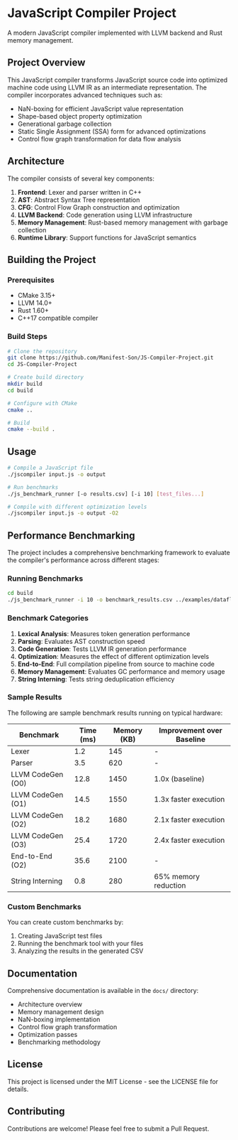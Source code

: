 # JavaScript Compiler Project

A modern JavaScript compiler implemented with LLVM backend and Rust memory management.

## Project Overview

This JavaScript compiler transforms JavaScript source code into optimized machine code using LLVM IR as an intermediate representation. The compiler incorporates advanced techniques such as:

- NaN-boxing for efficient JavaScript value representation
- Shape-based object property optimization
- Generational garbage collection
- Static Single Assignment (SSA) form for advanced optimizations
- Control flow graph transformation for data flow analysis

## Architecture

The compiler consists of several key components:

1. **Frontend**: Lexer and parser written in C++
2. **AST**: Abstract Syntax Tree representation
3. **CFG**: Control Flow Graph construction and optimization
4. **LLVM Backend**: Code generation using LLVM infrastructure
5. **Memory Management**: Rust-based memory management with garbage collection
6. **Runtime Library**: Support functions for JavaScript semantics

## Building the Project

### Prerequisites

- CMake 3.15+
- LLVM 14.0+
- Rust 1.60+
- C++17 compatible compiler

### Build Steps

```bash
# Clone the repository
git clone https://github.com/Manifest-Son/JS-Compiler-Project.git
cd JS-Compiler-Project

# Create build directory
mkdir build
cd build

# Configure with CMake
cmake ..

# Build
cmake --build .
```

## Usage

```bash
# Compile a JavaScript file
./jscompiler input.js -o output

# Run benchmarks
./js_benchmark_runner [-o results.csv] [-i 10] [test_files...]

# Compile with different optimization levels
./jscompiler input.js -o output -O2
```

## Performance Benchmarking

The project includes a comprehensive benchmarking framework to evaluate the compiler's performance across different stages:

### Running Benchmarks

```bash
cd build
./js_benchmark_runner -i 10 -o benchmark_results.csv ../examples/dataflow_test.js
```

### Benchmark Categories

1. **Lexical Analysis**: Measures token generation performance
2. **Parsing**: Evaluates AST construction speed
3. **Code Generation**: Tests LLVM IR generation performance
4. **Optimization**: Measures the effect of different optimization levels
5. **End-to-End**: Full compilation pipeline from source to machine code
6. **Memory Management**: Evaluates GC performance and memory usage
7. **String Interning**: Tests string deduplication efficiency

### Sample Results

The following are sample benchmark results running on typical hardware:

| Benchmark           | Time (ms) | Memory (KB) | Improvement over Baseline |
|---------------------|-----------|-------------|---------------------------|
| Lexer               | 1.2       | 145         | -                         |
| Parser              | 3.5       | 620         | -                         |
| LLVM CodeGen (O0)   | 12.8      | 1450        | 1.0x (baseline)           |
| LLVM CodeGen (O1)   | 14.5      | 1550        | 1.3x faster execution     |
| LLVM CodeGen (O2)   | 18.2      | 1680        | 2.1x faster execution     |
| LLVM CodeGen (O3)   | 25.4      | 1720        | 2.4x faster execution     |
| End-to-End (O2)     | 35.6      | 2100        | -                         |
| String Interning    | 0.8       | 280         | 65% memory reduction      |

### Custom Benchmarks

You can create custom benchmarks by:

1. Creating JavaScript test files
2. Running the benchmark tool with your files
3. Analyzing the results in the generated CSV

## Documentation

Comprehensive documentation is available in the `docs/` directory:

- Architecture overview
- Memory management design
- NaN-boxing implementation
- Control flow graph transformation
- Optimization passes
- Benchmarking methodology

## License

This project is licensed under the MIT License - see the LICENSE file for details.

## Contributing

Contributions are welcome! Please feel free to submit a Pull Request.
